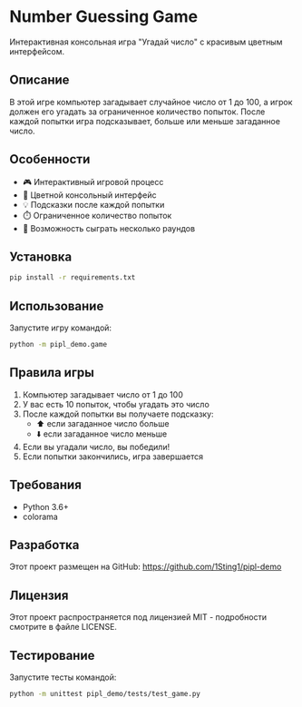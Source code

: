 # Number Guessing Game

Интерактивная консольная игра "Угадай число" с красивым цветным интерфейсом.

## Описание

В этой игре компьютер загадывает случайное число от 1 до 100, а игрок должен его угадать за ограниченное количество попыток. После каждой попытки игра подсказывает, больше или меньше загаданное число.

## Особенности

- 🎮 Интерактивный игровой процесс
- 🎨 Цветной консольный интерфейс
- 💡 Подсказки после каждой попытки
- ⏱️ Ограниченное количество попыток
- 🔄 Возможность сыграть несколько раундов

## Установка

```bash
pip install -r requirements.txt
```

## Использование

Запустите игру командой:

```bash
python -m pipl_demo.game
```

## Правила игры

1. Компьютер загадывает число от 1 до 100
2. У вас есть 10 попыток, чтобы угадать это число
3. После каждой попытки вы получаете подсказку:
   - ⬆️ если загаданное число больше
   - ⬇️ если загаданное число меньше
4. Если вы угадали число, вы победили!
5. Если попытки закончились, игра завершается

## Требования

- Python 3.6+
- colorama

## Разработка

Этот проект размещен на GitHub: https://github.com/1Sting1/pipl-demo

## Лицензия

Этот проект распространяется под лицензией MIT - подробности смотрите в файле LICENSE. 

## Тестирование

Запустите тесты командой:

```bash
python -m unittest pipl_demo/tests/test_game.py
``` 